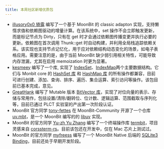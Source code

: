 ```yaml
---
title: 本周社区新增优质包
---
```


- [illusory0x0 猗露](https://github.com/illusory0x0) 编写了一个基于 MoonBit 的 classic adapton 实现，支持懒惰求值和依赖图驱动的增量计算。在该系统中，set 操作不会立即触发更新，而是标记节点为 Dirty，只有在 get 时才会通过依赖图传播变更并执行必要的更新。依赖图在首次调用 Thunk::get 时自动构建，并利用全局栈追踪依赖关系。该实现也支持节点记忆化，用于应对依赖结构动态变化的场景，如电子表格应用。需要注意的是，由于当前 MoonBit 缺少弱引用相关特性，可能导致内存泄漏，尤其在启用 memoization 时更为显著。
- [kesmeey](https://github.com/kesmeey) 编写了一个库, 实现了 [IndexSet](https://github.com/moonbit-community/IndexSet)、[IndexMap](https://github.com/moonbit-community/IndexMap)两个主要数据结构。它们与 Monbit core 的 [HashSet 库](https://github.com/moonbitlang/core/tree/main/hashset) 和 [HashMap 库](https://github.com/moonbitlang/core/tree/main/hashmap) 的所有操作都兼容，目前可进行创建、添加、查询、排序、遍历、集合运算、索引访问等操作。该包目前已基本完成，意见。
- [GreatHank](https://github.com/GreatHank) 编写了 Mutable 版本 [BitVector 库](https://github.com/GreatHank/moonbit-BitVector)，实现了对位向量的表示、存储与常用作，包括设置/清除/翻转位、位计数、逻辑运算、范围截取与序列化等，目前已通过 PLCT 实验室的产出第一次阶段认证。
- MoonBit 官方同学 [tony-fettes](https://github.com/tonyfettes) 在 MoonBit-Community 开源了一个仓库 [uv.mbt](https://github.com/tonyfettes/uv.mbt)，是一个 MoonBit 编写的的 [libuv](https://libuv.org) 实现。
- MoonBit 的官方同学 [Yu-zh Yu Zhang](https://github.com/Yu-zh) 编写了一个终端操作库 [termbit](https://github.com/Yu-zh/termbit)，项目灵感来自 [corssterm-rs](https://github.com/crossterm-rs/crossterm)。目前该包还在开发中，仅在 Mac 芯片上测试过。
- MoonBit 的官方同学 [myfreess](https://github.com/myfreess) 编写了一个 MoonBit Native 后端的 [SQLite3 Binding](https://github.com/myfreess/sqlite3.mbt)，目前还处于早期开发阶段。
